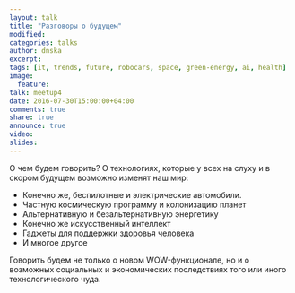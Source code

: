 ```yaml
---
layout: talk
title: "Разговоры о будущем"
modified:
categories: talks
author: dnska
excerpt:
tags: [it, trends, future, robocars, space, green-energy, ai, health]
image:
  feature:
talk: meetup4
date: 2016-07-30T15:00:00+04:00
comments: true
share: true
announce: true
video:
slides: 
---
```


О чем будем говорить? О технологиях, которые у всех на слуху и в скором будущем возможно
изменят наш мир:

* Конечно же, беспилотные и электрические автомобили.
* Частную космическую программу и колонизацию планет
* Альтернативную и безальтернативную энергетику
* Конечно же искусственный интеллект
* Гаджеты для поддержки здоровья человека
* И многое другое

Говорить будем не только о новом WOW-функционале, но и о возможных социальных и
экономических последствиях того или иного технологического чуда.